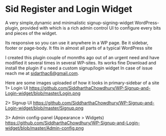 # Sid Register and Login Widget
A very simple,dynamic and minimalistic signup-signing-widget WordPress-plugin, provided with which is a rich admin control UI to configure every bits and pieces of the widget.

Its responsive so you can use it anywhere in a WP page. Be it sidebar, footer or page-body. It fits in almost all parts of a typical WordPress site

I created this plugin couple of monnths ago out of an urgent need and have modified it several times in several WP-sites.
Its works fine
Download and install the plugin if u need a custom signup/login widget
In case of issue reach me at sidarthac6@gmail.com. 

Here are some images uploaded of how it looks in primary-sidebar of a site
1> Login UI
https://github.com/SiddharthaChowdhury/WP-Signup-and-Login-widget/blob/master/Login.png

2> Signup UI
https://github.com/SiddharthaChowdhury/WP-Signup-and-Login-widget/blob/master/Signup.png

3> Admin config-panel (Appearance > Widgets)
https://github.com/SiddharthaChowdhury/WP-Signup-and-Login-widget/blob/master/Admin-config.png
